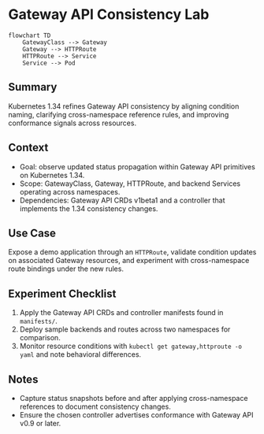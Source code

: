 # Gateway API Consistency Lab

```mermaid
flowchart TD
    GatewayClass --> Gateway
    Gateway --> HTTPRoute
    HTTPRoute --> Service
    Service --> Pod
```

## Summary

Kubernetes 1.34 refines Gateway API consistency by aligning condition naming, clarifying cross-namespace reference rules, and improving conformance signals across resources.

## Context

- Goal: observe updated status propagation within Gateway API primitives on Kubernetes 1.34.
- Scope: GatewayClass, Gateway, HTTPRoute, and backend Services operating across namespaces.
- Dependencies: Gateway API CRDs v1beta1 and a controller that implements the 1.34 consistency changes.

## Use Case

Expose a demo application through an `HTTPRoute`, validate condition updates on associated Gateway resources, and experiment with cross-namespace route bindings under the new rules.

## Experiment Checklist

1. Apply the Gateway API CRDs and controller manifests found in `manifests/`.
2. Deploy sample backends and routes across two namespaces for comparison.
3. Monitor resource conditions with `kubectl get gateway,httproute -o yaml` and note behavioral differences.

## Notes

- Capture status snapshots before and after applying cross-namespace references to document consistency changes.
- Ensure the chosen controller advertises conformance with Gateway API v0.9 or later.

